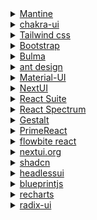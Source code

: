 <details>
  <summary><a href="https://Mantine.dev">Mantine</a></summary>
</details>

<details>
  <summary><a href="https://chakra-ui.com/">chakra-ui</a></summary>
</details>

<details>
  <summary><a href="https://tailwindcss.com/">Tailwind css</a></summary>
</details>

<details>
  <summary><a href="https://getbootstrap.com/">Bootstrap</a></summary>
</details>

<details>
  <summary><a href="https://bulma.io/">Bulma</a></summary>
</details>

<details>
  <summary><a href="https://ant.design/">ant design</a></summary>
</details>

<details>
  <summary><a href="https://mui.com/material-ui/">Material-UI</a></summary>
</details>

<details>
  <summary><a href="https://nextui.org/">NextUI</a></summary>
</details>

<details>
  <summary><a href="https://rsuitejs.com/">React Suite</a></summary>
</details>

<details>
  <summary><a href="https://react-spectrum.adobe.com/">React Spectrum</a></summary>
</details>

<details>
  <summary><a href="https://gestalt.pinterest.systems/home">Gestalt</a></summary>
</details>

<details>
  <summary><a href="https://primereact.org/">PrimeReact</a></summary>
</details>

<details>
  <summary><a href="https://flowbite-react.com">flowbite react</a></summary>
   <a href="https://flowbite.com/">flowbite</a>
</details>

<details>
  <summary><a href="nextui.org">nextui.org</a></summary>
   <a href="nextui.org">nextui</a>
</details>

<details>
  <summary><a href="shadcn.com">shadcn</a></summary>
   <a href="shadcn.com">shadcn</a>
</details>

<details>
  <summary><a href="headlessui.com">headlessui</a></summary>
   <a href="headlessui.com">headlessui</a>
</details>

<details>
  <summary><a href="https://blueprintjs.com/">blueprintjs</a></summary>
   <a href="">blueprintjs</a>
</details>

<details>
  <summary><a href="https://recharts.org/">recharts</a></summary>
   <a href="https://recharts.org/">recharts</a>
</details>

<details>
  <summary><a href="https://www.radix-ui.com/">radix-ui</a></summary>
   <a href="https://recharts.org/">radix-ui</a>
</details>


















